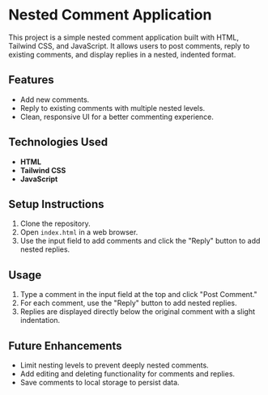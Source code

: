 # Nested Comment Application

This project is a simple nested comment application built with HTML, Tailwind CSS, and JavaScript. It allows users to post comments, reply to existing comments, and display replies in a nested, indented format. 

## Features
- Add new comments.
- Reply to existing comments with multiple nested levels.
- Clean, responsive UI for a better commenting experience.

## Technologies Used
- **HTML**
- **Tailwind CSS**
- **JavaScript**

## Setup Instructions
1. Clone the repository.
2. Open `index.html` in a web browser.
3. Use the input field to add comments and click the "Reply" button to add nested replies.

## Usage
1. Type a comment in the input field at the top and click "Post Comment."
2. For each comment, use the "Reply" button to add nested replies.
3. Replies are displayed directly below the original comment with a slight indentation.

## Future Enhancements
- Limit nesting levels to prevent deeply nested comments.
- Add editing and deleting functionality for comments and replies.
- Save comments to local storage to persist data.
